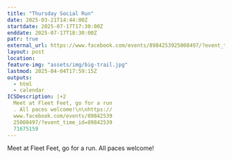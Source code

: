 ```yaml
---
title: "Thursday Social Run"
date: 2025-03-21T14:44:00Z
startdate: 2025-07-17T17:30:00Z
enddate: 2025-07-17T18:30:00Z
patr: true
external_url: https://www.facebook.com/events/8984253925008497/?event_time_id=8984253971675159
layout: post
location: 
feature-img: "assets/img/big-trail.jpg"
lastmod: 2025-04-04T17:59:15Z
outputs:
  - html
  - calendar
ICSDescription: |+2
  Meet at Fleet Feet, go for a run  . All paces welcome!\n\nhttps://  www.facebook.com/events/89842539  25008497/?event_time_id=89842539  71675159
---
```


Meet at Fleet Feet, go for a run. All paces welcome!<br>
  <br>
  
